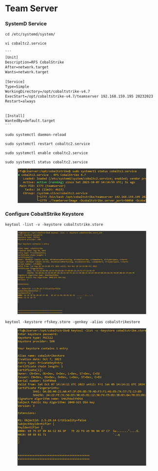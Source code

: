 # Team Server

### SystemD Service

```
cd /etc/systemd/system/
```

```
vi cobaltc2.service
```

````
```
[Unit]
Description=RFS CobalStrike
After=network.target
Wants=network.target

[Service]
Type=Simple
WorkingDirectory=/opt/cobaltstrike-v4.7
ExecStart=/opt/cobaltstrike-v4.7/teamserver 192.168.159.195 20232023
Restart=always


[Install]
WantedBy=default.target
```
````

```
sudo systemctl daemon-reload
```

```
sudo systemctl restart cobaltc2.service
```

```
sudo systemctl enable cobaltc2.service
```

```
sudo systemctl status cobaltc2.service
```

<figure><img src="../.gitbook/assets/image (1).png" alt=""><figcaption></figcaption></figure>

### Configure CobaltStrike Keystore

```
keytool -list -v -keystore cobaltstrike.store
```

<figure><img src="../.gitbook/assets/image (2).png" alt=""><figcaption></figcaption></figure>

```
keytool -keystore rfskey.store -genkey -alias cobalstrikestore
```

<figure><img src="../.gitbook/assets/image (3).png" alt=""><figcaption></figcaption></figure>

